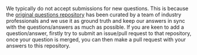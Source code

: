 We typically do not accept submissions for new questions. This is because the [original questions repository](https://github.com/h5bp/Front-end-Developer-Interview-Questions) has been curated by a team of industry professionals and we use it as ground truth and keep our answers in sync with the questions/answers as much as possible. If you are keen to add a question/answer, firstly try to submit an issue/pull request to that repository, once your question is merged, you can then make a pull request with your answers to this repository.
